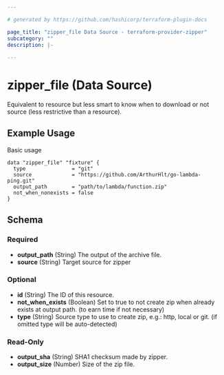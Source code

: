 ```yaml
---

# generated by https://github.com/hashicorp/terraform-plugin-docs

page_title: "zipper_file Data Source - terraform-provider-zipper"
subcategory: ""
description: |-
  
---
```


# zipper_file (Data Source)

Equivalent to resource but less smart to know when to download or not source (less restrictive than a resource).

## Example Usage

Basic usage

```hcl
data "zipper_file" "fixture" {
  type               = "git"
  source             = "https://github.com/ArthurHlt/go-lambda-ping.git"
  output_path        = "path/to/lambda/function.zip"
  not_when_nonexists = false
}
```

## Schema

### Required

- **output_path** (String) The output of the archive file.
- **source** (String) Target source for zipper

### Optional

- **id** (String) The ID of this resource.
- **not_when_exists** (Boolean) Set to true to not create zip when already exists at output path. (to earn time if not necessary)
- **type** (String) Source type to use to create zip, e.g.: http, local or git. (if omitted type will be auto-detected)

### Read-Only

- **output_sha** (String) SHA1 checksum made by zipper.
- **output_size** (Number) Size of the zip file.


